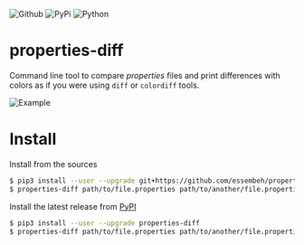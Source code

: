 ![Github](https://img.shields.io/github/tag/essembeh/properties-diff.svg)
![PyPi](https://img.shields.io/pypi/v/properties-diff.svg)
![Python](https://img.shields.io/pypi/pyversions/properties-diff.svg)


# properties-diff

Command line tool to compare *properties* files and print differences with colors as if you were using `diff` or `colordiff` tools.

![Example](capture.png)


# Install

Install from the sources
```sh
$ pip3 install --user --upgrade git+https://github.com/essembeh/properties-diff
$ properties-diff path/to/file.properties path/to/another/file.properties
```

Install the latest release from [PyPI](https://pypi.org/properties-diff)
```sh
$ pip3 install --user --upgrade properties-diff
$ properties-diff path/to/file.properties path/to/another/file.properties
```
